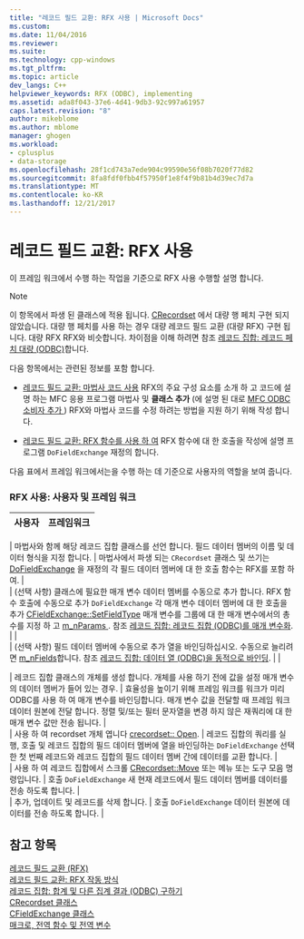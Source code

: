 ```yaml
---
title: "레코드 필드 교환: RFX 사용 | Microsoft Docs"
ms.custom: 
ms.date: 11/04/2016
ms.reviewer: 
ms.suite: 
ms.technology: cpp-windows
ms.tgt_pltfrm: 
ms.topic: article
dev_langs: C++
helpviewer_keywords: RFX (ODBC), implementing
ms.assetid: ada8f043-37e6-4d41-9db3-92c997a61957
caps.latest.revision: "8"
author: mikeblome
ms.author: mblome
manager: ghogen
ms.workload:
- cplusplus
- data-storage
ms.openlocfilehash: 28f1cd743a7ede904c99590e56f08b7020f77d82
ms.sourcegitcommit: 8fa8fdf0fbb4f57950f1e8f4f9b81b4d39ec7d7a
ms.translationtype: MT
ms.contentlocale: ko-KR
ms.lasthandoff: 12/21/2017
---
```

# <a name="record-field-exchange-using-rfx"></a>레코드 필드 교환: RFX 사용
이 프레임 워크에서 수행 하는 작업을 기준으로 RFX 사용 수행할 설명 합니다.  
  
> [!NOTE]
>  이 항목에서 파생 된 클래스에 적용 됩니다. [CRecordset](../../mfc/reference/crecordset-class.md) 에서 대량 행 페치 구현 되지 않았습니다. 대량 행 페치를 사용 하는 경우 대량 레코드 필드 교환 (대량 RFX) 구현 됩니다. 대량 RFX RFX와 비슷합니다. 차이점을 이해 하려면 참조 [레코드 집합: 레코드 페치 대량 (ODBC)](../../data/odbc/recordset-fetching-records-in-bulk-odbc.md)합니다.  
  
 다음 항목에서는 관련된 정보를 포함 합니다.  
  
-   [레코드 필드 교환: 마법사 코드 사용](../../data/odbc/record-field-exchange-working-with-the-wizard-code.md) RFX의 주요 구성 요소를 소개 하 고 코드에 설명 하는 MFC 응용 프로그램 마법사 및 **클래스 추가** (에 설명 된 대로 [MFC ODBC 소비자 추가 ](../../mfc/reference/adding-an-mfc-odbc-consumer.md)) RFX와 마법사 코드를 수정 하려는 방법을 지원 하기 위해 작성 합니다.  
  
-   [레코드 필드 교환: RFX 함수를 사용 하 여](../../data/odbc/record-field-exchange-using-the-rfx-functions.md) RFX 함수에 대 한 호출을 작성에 설명 프로그램 `DoFieldExchange` 재정의 합니다.  
  
 다음 표에서 프레임 워크에서는을 수행 하는 데 기준으로 사용자의 역할을 보여 줍니다.  
  
### <a name="using-rfx-you-and-the-framework"></a>RFX 사용: 사용자 및 프레임 워크  
  
|사용자|프레임워크|  
|---------|-------------------|  

| 마법사와 함께 해당 레코드 집합 클래스를 선언 합니다. 필드 데이터 멤버의 이름 및 데이터 형식을 지정 합니다. | 마법사에서 파생 되는 `CRecordset` 클래스 및 쓰기는 [DoFieldExchange](../../mfc/reference/crecordset-class.md#dofieldexchange) 을 재정의 각 필드 데이터 멤버에 대 한 호출 함수는 RFX를 포함 하 여. |  
| (선택 사항) 클래스에 필요한 매개 변수 데이터 멤버를 수동으로 추가 합니다. RFX 함수 호출에 수동으로 추가 `DoFieldExchange` 각 매개 변수 데이터 멤버에 대 한 호출을 추가 [CFieldExchange::SetFieldType](../../mfc/reference/cfieldexchange-class.md#setfieldtype) 매개 변수를 그룹에 대 한 매개 변수에서의 총 수를 지정 하 고 [m_nParams ](../../mfc/reference/crecordset-class.md#m_nparams). 참조 [레코드 집합: 레코드 집합 (ODBC)를 매개 변수화](../../data/odbc/recordset-parameterizing-a-recordset-odbc.md). | |  
| (선택 사항) 필드 데이터 멤버에 수동으로 추가 열을 바인딩하십시오. 수동으로 늘리려면 [m_nFields](../../mfc/reference/crecordset-class.md#m_nfields)합니다. 참조 [레코드 집합: 데이터 열 (ODBC)을 동적으로 바인딩](../../data/odbc/recordset-dynamically-binding-data-columns-odbc.md). | |  

| 레코드 집합 클래스의 개체를 생성 합니다. 개체를 사용 하기 전에 값을 설정 매개 변수의 데이터 멤버가 들어 있는 경우. | 효율성을 높이기 위해 프레임 워크를 워크가 미리 ODBC를 사용 하 여 매개 변수를 바인딩합니다. 매개 변수 값을 전달할 때 프레임 워크 데이터 원본에 전달 합니다. 정렬 및/또는 필터 문자열을 변경 하지 않은 재쿼리에 대 한 매개 변수 값만 전송 됩니다. |  
| 사용 하 여 recordset 개체 엽니다 [crecordset:: Open](../../mfc/reference/crecordset-class.md#open). | 레코드 집합의 쿼리를 실행, 호출 및 레코드 집합의 필드 데이터 멤버에 열을 바인딩하는 `DoFieldExchange` 선택한 첫 번째 레코드와 레코드 집합의 필드 데이터 멤버 간에 데이터를 교환 합니다. |  
| 사용 하 여 레코드 집합에서 스크롤 [CRecordset::Move](../../mfc/reference/crecordset-class.md#move) 또는 메뉴 또는 도구 모음 명령입니다. | 호출 `DoFieldExchange` 새 현재 레코드에서 필드 데이터 멤버를 데이터를 전송 하도록 합니다. |  
| 추가, 업데이트 및 레코드를 삭제 합니다. | 호출 `DoFieldExchange` 데이터 원본에 데이터를 전송 하도록 합니다. |  
  
## <a name="see-also"></a>참고 항목  
 [레코드 필드 교환 (RFX)](../../data/odbc/record-field-exchange-rfx.md)   
 [레코드 필드 교환: RFX 작동 방식](../../data/odbc/record-field-exchange-how-rfx-works.md)   
 [레코드 집합: 합계 및 다른 집계 결과 (ODBC) 구하기](../../data/odbc/recordset-obtaining-sums-and-other-aggregate-results-odbc.md)   
 [CRecordset 클래스](../../mfc/reference/crecordset-class.md)   
 [CFieldExchange 클래스](../../mfc/reference/cfieldexchange-class.md)   
 [매크로, 전역 함수 및 전역 변수](../../mfc/reference/mfc-macros-and-globals.md)

